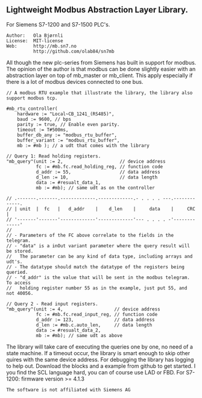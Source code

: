 Lightweight Modbus Abstraction Layer Library.
---------------------------------------------
For Siemens S7-1200 and S7-1500 PLC's.

```
Author:   Ola Bjørnli
License:  MIT-license
Web:      http://mb.sn7.no
          http://github.com/olab84/sn7mb
```

All though the new plc-series from Siemens has built in support for modbus. The opinion of the author is that modbus can be done slightly easier with an abstraction layer on top of mb_master or mb_client. This apply especially if there is a lot of modbus devices connected to one bus.

```
// A modbus RTU example that illustrate the library, the library also support modbus tcp.

#mb_rtu_controller(
    hardware := "Local~CB_1241_(RS485)", 
    baud := 9600, // bps
    parity := true, // Enable even parity.
    timeout := T#500ms,   
    buffer_db_any := "modbus_rtu_buffer",  
    buffer_variant := "modbus_rtu_buffer",  
    mb := #mb ); // a udt that comes with the library

// Query 1: Read holding registers.
"mb_query"(unit := 2,                     // device address
           fc := #mb.fc.read_holding_reg, // function code
           d_addr := 55,                  // data address
           d_len := 10,                   // data length
           data := #resualt_data_1,
           mb := #mb); // same udt as on the controller
            
// .-------.-------.-------------.-------------.- . . . . ---.-------------.		   
// | unit  |  fc   |   d_addr    |    d_len    |     data    |     CRC     |
// '-------'-------'-------------'-------------'--- . . . . -'-------------'		   
//
// - Parameters of the FC above correlate to the fields in the telegram.  
// - "data" is a inOut variant parameter where the query result will be stored. 
//   The parameter can be any kind of data type, including arrays and udt's. 
// - The datatype should match the datatype of the registers being queried.   
// - "d_addr" is the value that will be sent in the modbus telegram. To access 
//   holding register number 55 as in the example, just put 55, and not 40056. 

// Query 2 - Read input registers.
"mb_query"(unit := 4,                   // device address
           fc := #mb.fc.read_input_reg, // function code
           d_addr := 123,               // data address
           d_len := #mb.c.auto_len,     // data length
           data := #resualt_data_2,
           mb := #mb); // same udt as above		  
```

The library will take care of executing the queries one by one, no need of a state machine. If a timeout occur, the library is smart enough to skip other quires with the same device address. For debugging the library has logging to help out. Download the blocks and a example from github to get started. I you find the SCL language hard, you can of course use LAD or FBD. For S7-1200: firmware version >= 4.1.3

```
The software is not affiliated with Siemens AG
```  